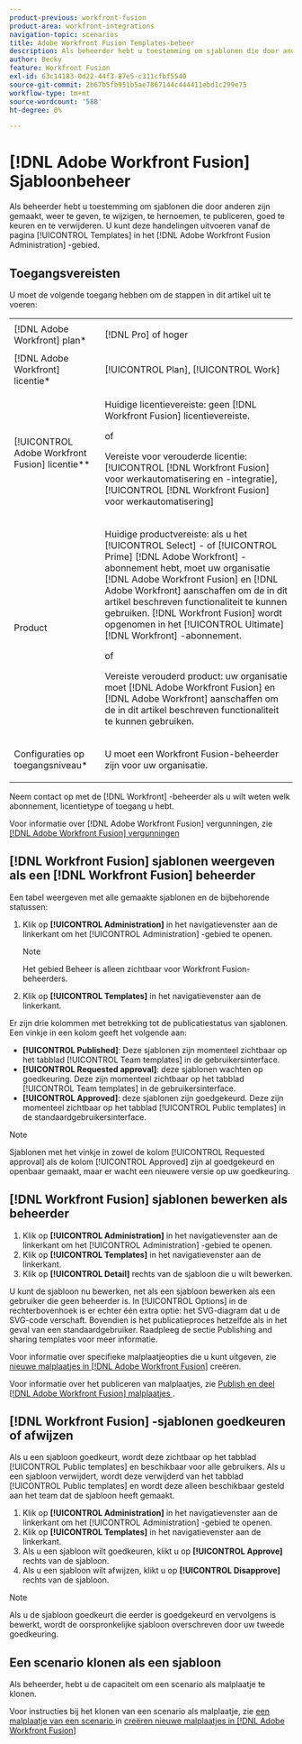 ```yaml
---
product-previous: workfront-fusion
product-area: workfront-integrations
navigation-topic: scenarios
title: Adobe Workfront Fusion Templates-beheer
description: Als beheerder hebt u toestemming om sjablonen die door anderen zijn gemaakt, weer te geven, te wijzigen, te hernoemen, te publiceren, goed te keuren en te verwijderen. U kunt deze acties van de [!UICONTROL Templates] pagina op het  [!DNL Adobe Workfront Fusion Administration]  gebied uitvoeren.
author: Becky
feature: Workfront Fusion
exl-id: 63c14183-0d22-44f3-87e5-c311cfbf5540
source-git-commit: 2b67b5fb951b5ae7867144c444411ebd1c299e75
workflow-type: tm+mt
source-wordcount: '588'
ht-degree: 0%

---
```


# [!DNL Adobe Workfront Fusion] Sjabloonbeheer

Als beheerder hebt u toestemming om sjablonen die door anderen zijn gemaakt, weer te geven, te wijzigen, te hernoemen, te publiceren, goed te keuren en te verwijderen. U kunt deze handelingen uitvoeren vanaf de pagina [!UICONTROL Templates] in het [!DNL Adobe Workfront Fusion Administration] -gebied.

## Toegangsvereisten

U moet de volgende toegang hebben om de stappen in dit artikel uit te voeren:

<table style="table-layout:auto"> 
 <col> 
 <col> 
 <tbody> 
  <tr> 
    <td role="rowheader">[!DNL Adobe Workfront] plan*</td> 
   <td> <p>[!DNL Pro] of hoger</p> </td> 
  </tr>
   <tr data-mc-conditions="QuicksilverOrClassic.Draft mode"> 
    <td role="rowheader">[!DNL Adobe Workfront] licentie*</td> 
    <td> <p>[!UICONTROL Plan], [!UICONTROL Work]</p> </td> 
   </tr>
  <tr> 
   <td role="rowheader">[!UICONTROL Adobe Workfront Fusion] licentie**</td> 
  <td>
   <p>Huidige licentievereiste: geen [!DNL Workfront Fusion] licentievereiste.</p>
   <p>of</p>
   <p>Vereiste voor verouderde licentie: [!UICONTROL [!DNL Workfront Fusion] voor werkautomatisering en -integratie], [!UICONTROL [!DNL Workfront Fusion] voor werkautomatisering]</p>
   </td>  
  </tr> 
  <tr> 
   <td role="rowheader">Product</td> 
   <td>
   <p>Huidige productvereiste: als u het [!UICONTROL Select] - of [!UICONTROL Prime] [!DNL Adobe Workfront] -abonnement hebt, moet uw organisatie [!DNL Adobe Workfront Fusion] en [!DNL Adobe Workfront] aanschaffen om de in dit artikel beschreven functionaliteit te kunnen gebruiken. [!DNL Workfront Fusion] wordt opgenomen in het [!UICONTROL Ultimate] [!DNL Workfront] -abonnement.</p>
   <p>of</p>
   <p>Vereiste verouderd product: uw organisatie moet [!DNL Adobe Workfront Fusion] en [!DNL Adobe Workfront] aanschaffen om de in dit artikel beschreven functionaliteit te kunnen gebruiken.</p>
   </td> 
  </tr> 
  <tr data-mc-conditions=""> 
   <td role="rowheader">Configuraties op toegangsniveau*</td> 
   <td> <p>U moet een Workfront Fusion-beheerder zijn voor uw organisatie.</p> </td> 
  </tr> 
 </tbody> 
</table>

Neem contact op met de [!DNL Workfront] -beheerder als u wilt weten welk abonnement, licentietype of toegang u hebt.

Voor informatie over [!DNL Adobe Workfront Fusion] vergunningen, zie [[!DNL Adobe Workfront Fusion]  vergunningen ](../../../workfront-fusion/get-started/license-automation-vs-integration.md)

## [!DNL Workfront Fusion] sjablonen weergeven als een [!DNL Workfront Fusion] beheerder

Een tabel weergeven met alle gemaakte sjablonen en de bijbehorende statussen:

1. Klik op **[!UICONTROL Administration]** in het navigatievenster aan de linkerkant om het [!UICONTROL Administration] -gebied te openen.

   >[!NOTE]
   >
   >Het gebied Beheer is alleen zichtbaar voor Workfront Fusion-beheerders.

1. Klik op **[!UICONTROL Templates]** in het navigatievenster aan de linkerkant.

Er zijn drie kolommen met betrekking tot de publicatiestatus van sjablonen. Een vinkje in een kolom geeft het volgende aan:

* **[!UICONTROL Published]**: Deze sjablonen zijn momenteel zichtbaar op het tabblad [!UICONTROL Team templates] in de gebruikersinterface.
* **[!UICONTROL Requested approval]**: deze sjablonen wachten op goedkeuring. Deze zijn momenteel zichtbaar op het tabblad [!UICONTROL Team templates] in de gebruikersinterface.
* **[!UICONTROL Approved]**: deze sjablonen zijn goedgekeurd. Deze zijn momenteel zichtbaar op het tabblad [!UICONTROL Public templates] in de standaardgebruikersinterface.

>[!NOTE]
>
>Sjablonen met het vinkje in zowel de kolom [!UICONTROL Requested approval] als de kolom [!UICONTROL Approved] zijn al goedgekeurd en openbaar gemaakt, maar er wacht een nieuwere versie op uw goedkeuring.

## [!DNL Workfront Fusion] sjablonen bewerken als beheerder

1. Klik op **[!UICONTROL Administration]** in het navigatievenster aan de linkerkant om het [!UICONTROL Administration] -gebied te openen.
1. Klik op **[!UICONTROL Templates]** in het navigatievenster aan de linkerkant.
1. Klik op **[!UICONTROL Detail]** rechts van de sjabloon die u wilt bewerken.

U kunt de sjabloon nu bewerken, net als een sjabloon bewerken als een gebruiker die geen beheerder is. In [!UICONTROL Options] in de rechterbovenhoek is er echter één extra optie: het SVG-diagram dat u de SVG-code verschaft. Bovendien is het publicatieproces hetzelfde als in het geval van een standaardgebruiker. Raadpleeg de sectie Publishing and sharing templates voor meer informatie.

Voor informatie over specifieke malplaatjeopties die u kunt uitgeven, zie [ nieuwe malplaatjes in  [!DNL Adobe Workfront Fusion]](../../../workfront-fusion/scenarios/templates/create-new-fusion-templates.md) creëren.

Voor informatie over het publiceren van malplaatjes, zie [ Publish en deel  [!DNL Adobe Workfront Fusion]  malplaatjes ](../../../workfront-fusion/scenarios/templates/publish-and-share-fusion-templates.md).

## [!DNL Workfront Fusion] -sjablonen goedkeuren of afwijzen

Als u een sjabloon goedkeurt, wordt deze zichtbaar op het tabblad [!UICONTROL Public templates] en beschikbaar voor alle gebruikers. Als u een sjabloon verwijdert, wordt deze verwijderd van het tabblad [!UICONTROL Public templates] en wordt deze alleen beschikbaar gesteld aan het team dat de sjabloon heeft gemaakt.

1. Klik op **[!UICONTROL Administration]** in het navigatievenster aan de linkerkant om het [!UICONTROL Administration] -gebied te openen.
1. Klik op **[!UICONTROL Templates]** in het navigatievenster aan de linkerkant.
1. Als u een sjabloon wilt goedkeuren, klikt u op **[!UICONTROL Approve]** rechts van de sjabloon.
1. Als u een sjabloon wilt afwijzen, klikt u op **[!UICONTROL Disapprove]** rechts van de sjabloon.

>[!NOTE]
>
>Als u de sjabloon goedkeurt die eerder is goedgekeurd en vervolgens is bewerkt, wordt de oorspronkelijke sjabloon overschreven door uw tweede goedkeuring.

## Een scenario klonen als een sjabloon

Als beheerder, hebt u de capaciteit om een scenario als malplaatje te klonen.

Voor instructies bij het klonen van een scenario als malplaatje, zie [ een malplaatje van een scenario ](../../../workfront-fusion/scenarios/templates/create-new-fusion-templates.md#create-a-template-from-a-scenario) in [ creëren nieuwe malplaatjes in  [!DNL Adobe Workfront Fusion]](../../../workfront-fusion/scenarios/templates/create-new-fusion-templates.md)
